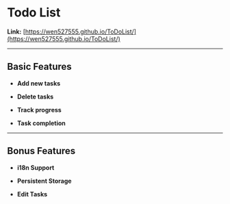# Todo List

**Link:** [https://wen527555.github.io/ToDoList/](https://wen527555.github.io/ToDoList/)

---

## Basic Features

- **Add new tasks**

- **Delete tasks**

- **Track progress**

- **Task completion**

---

## Bonus Features

- **i18n Support**

- **Persistent Storage**

- **Edit Tasks**

